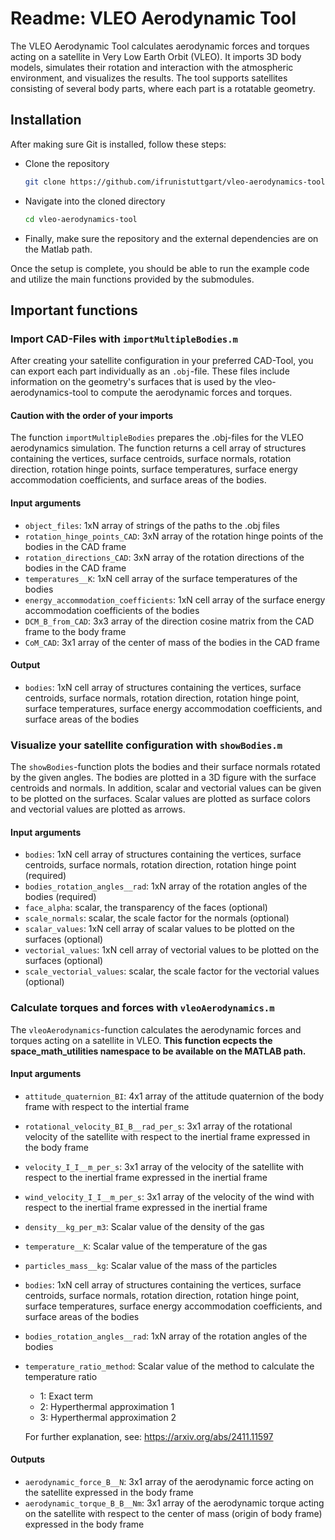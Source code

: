 # Readme: VLEO Aerodynamic Tool
The VLEO Aerodynamic Tool calculates aerodynamic forces and torques acting on a satellite in Very Low Earth Orbit (VLEO).
It imports 3D body models, simulates their rotation and interaction with the atmospheric environment, and visualizes the results.
The tool supports satellites consisting of several body parts, where each part is a rotatable geometry. 
 
## Installation
After making sure Git is installed, follow these steps:
- Clone the repository
     ```bash
     git clone https://github.com/ifrunistuttgart/vleo-aerodynamics-tool.git --recurse-submodules
     ```
- Navigate into the cloned directory
     ```bash
     cd vleo-aerodynamics-tool
     ```
- Finally, make sure the repository and the external dependencies are on the Matlab path.

Once the setup is complete, you should be able to run the example code and utilize the main functions provided by the submodules.

## Important functions

### Import CAD-Files with `importMultipleBodies.m`

After creating your satellite configuration in your preferred CAD-Tool, you can export each part individually as an `.obj`-file.
These files include information on the geometry's surfaces that is used by the vleo-aerodynamics-tool to compute the aerodynamic forces and torques.

#### Caution with the order of your imports
The function `importMultipleBodies` prepares the .obj-files for the VLEO aerodynamics simulation.
The function returns a cell array of structures containing the vertices, surface centroids, surface normals, rotation direction, rotation hinge points, surface temperatures, surface energy accommodation coefficients, and surface areas of the bodies.

#### Input arguments
- `object_files`: 1xN array of strings of the paths to the .obj files
- `rotation_hinge_points_CAD`: 3xN array of the rotation hinge points of the bodies in the CAD frame
- `rotation_directions_CAD`: 3xN array of the rotation directions of the bodies in the CAD frame
- `temperatures__K`: 1xN cell array of the surface temperatures of the bodies
- `energy_accommodation_coefficients`: 1xN cell array of the surface energy accommodation coefficients of the bodies
- `DCM_B_from_CAD`: 3x3 array of the direction cosine matrix from the CAD frame to the body frame
- `CoM_CAD`: 3x1 array of the center of mass of the bodies in the CAD frame

#### Output
- `bodies`: 1xN cell array of structures containing the vertices, surface centroids, surface normals, rotation direction, rotation hinge point, surface temperatures, surface energy accommodation coefficients, and surface areas of the bodies

### Visualize your satellite configuration with `showBodies.m`
The `showBodies`-function plots the bodies and their surface normals rotated by the given angles.
The bodies are plotted in a 3D figure with the surface centroids and normals.
In addition, scalar and vectorial values can be given to be plotted on the surfaces.
Scalar values are plotted as surface colors and vectorial values are plotted as arrows.

#### Input arguments
- `bodies`: 1xN cell array of structures containing the vertices, surface centroids, surface normals, rotation direction, rotation hinge point (required)
- `bodies_rotation_angles__rad`: 1xN array of the rotation angles of the bodies (required)
- `face_alpha`: scalar, the transparency of the faces (optional)
- `scale_normals`: scalar, the scale factor for the normals (optional)
- `scalar_values`: 1xN cell array of scalar values to be plotted on the surfaces (optional)
- `vectorial_values`: 1xN cell array of vectorial values to be plotted on the surfaces (optional)
- `scale_vectorial_values`: scalar, the scale factor for the vectorial values (optional)

### Calculate torques and forces with `vleoAerodynamics.m`
The `vleoAerodynamics`-function calculates the aerodynamic forces and torques acting on a satellite in VLEO.
**This function ecpects the space_math_utilities namespace to be available on the MATLAB path.**

#### Input arguments
- `attitude_quaternion_BI`: 4x1 array of the attitude quaternion of the body frame with respect to the intertial frame
- `rotational_velocity_BI_B__rad_per_s`: 3x1 array of the rotational velocity of the satellite with respect to the inertial frame expressed in the body frame
- `velocity_I_I__m_per_s`: 3x1 array of the velocity of the satellite with respect to the inertial frame expressed in the inertial frame
- `wind_velocity_I_I__m_per_s`: 3x1 array of the velocity of the wind with respect to the inertial frame expressed in the inertial frame
- `density__kg_per_m3`: Scalar value of the density of the gas
- `temperature__K`: Scalar value of the temperature of the gas
- `particles_mass__kg`: Scalar value of the mass of the particles
- `bodies`: 1xN cell array of structures containing the vertices, surface centroids, surface normals, rotation direction, rotation hinge point, surface temperatures, surface energy accommodation coefficients, and surface areas of the bodies
- `bodies_rotation_angles__rad`: 1xN array of the rotation angles of the bodies
- `temperature_ratio_method`: Scalar value of the method to calculate the temperature ratio        
     - 1: Exact term     
     - 2: Hyperthermal approximation 1 
     - 3: Hyperthermal approximation 2
     
     For further explanation, see: https://arxiv.org/abs/2411.11597

#### Outputs
- `aerodynamic_force_B__N`: 3x1 array of the aerodynamic force acting on the satellite expressed in the body frame
- `aerodynamic_torque_B_B__Nm`: 3x1 array of the aerodynamic torque acting on the satellite with respect to the center of mass (origin of body frame) expressed in the body frame

